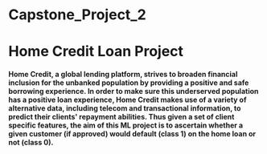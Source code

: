 # Capstone_Project_2
# Home Credit Loan Project
#### Home Credit, a global lending platform, strives to broaden financial inclusion for the unbanked population by providing a positive and safe borrowing experience. In order to make sure this underserved population has a positive loan experience, Home Credit makes use of a variety of alternative data, including telecom and transactional information, to predict their clients' repayment abilities. Thus given a set of client specific features, the aim of this ML project is to ascertain whether a given customer (if approved) would default (class 1) on the home loan or not (class 0).
